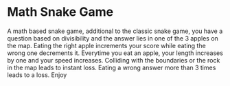 # Math Snake Game
A math based snake game, additional to the classic snake game, you have a question based on divisibility and the answer lies in one of the 3 apples on the map. Eating the right apple increments your score while eating the wrong one decrements it.
Everytime you eat an apple, your length increases by one and your speed increases. Colliding with the boundaries or the rock in the map leads to instant loss. Eating a wrong answer more than 3 times leads to a loss.
Enjoy
